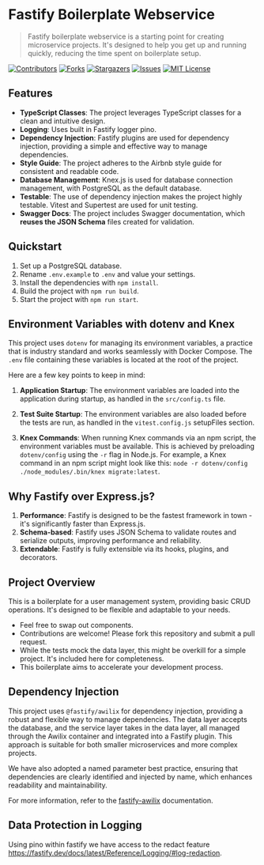 # Fastify Boilerplate Webservice

> Fastify boilerplate webservice is a starting point for creating microservice projects. It's designed to help you get up and running quickly, reducing the time spent on boilerplate setup.

<!-- PROJECT SHIELDS -->
<!--
*** I'm using markdown "reference style" links for readability.
*** Reference links are enclosed in brackets [ ] instead of parentheses ( ).
*** See the bottom of this document for the declaration of the reference variables
*** for contributors-url, forks-url, etc. This is an optional, concise syntax you may use.
*** https://www.markdownguide.org/basic-syntax/#reference-style-links
-->

[![Contributors][contributors-shield]][contributors-url]
[![Forks][forks-shield]][forks-url]
[![Stargazers][stars-shield]][stars-url]
[![Issues][issues-shield]][issues-url]
[![MIT License][license-shield]][license-url]

## Features

- **TypeScript Classes**: The project leverages TypeScript classes for a clean and intuitive design.
- **Logging**: Uses built in Fastify logger pino.
- **Dependency Injection**: Fastify plugins are used for dependency injection, providing a simple and effective way to manage dependencies.
- **Style Guide**: The project adheres to the Airbnb style guide for consistent and readable code.
- **Database Management**: Knex.js is used for database connection management, with PostgreSQL as the default database.
- **Testable**: The use of dependency injection makes the project highly testable. Vitest and Supertest are used for unit testing.
- **Swagger Docs**: The project includes Swagger documentation, which **reuses the JSON Schema** files created for validation.

## Quickstart

1. Set up a PostgreSQL database.
2. Rename `.env.example` to `.env` and value your settings.
3. Install the dependencies with `npm install`.
4. Build the project with `npm run build`.
5. Start the project with `npm run start`.

## Environment Variables with dotenv and Knex

This project uses `dotenv` for managing its environment variables, a practice that is industry standard and works seamlessly with Docker Compose. The `.env` file containing these variables is located at the root of the project.

Here are a few key points to keep in mind:

1. **Application Startup**: The environment variables are loaded into the application during startup, as handled in the `src/config.ts` file.

2. **Test Suite Startup**: The environment variables are also loaded before the tests are run, as handled in the `vitest.config.js` setupFiles section.

3. **Knex Commands**: When running Knex commands via an npm script, the environment variables must be available. This is achieved by preloading `dotenv/config` using the `-r` flag in Node.js. For example, a Knex command in an npm script might look like this: `node -r dotenv/config ./node_modules/.bin/knex migrate:latest`.

## Why Fastify over Express.js?

1. **Performance**: Fastify is designed to be the fastest framework in town - it's significantly faster than Express.js.
2. **Schema-based**: Fastify uses JSON Schema to validate routes and serialize outputs, improving performance and reliability.
3. **Extendable**: Fastify is fully extensible via its hooks, plugins, and decorators.

## Project Overview

This is a boilerplate for a user management system, providing basic CRUD operations. It's designed to be flexible and adaptable to your needs.

- Feel free to swap out components.
- Contributions are welcome! Please fork this repository and submit a pull request.
- While the tests mock the data layer, this might be overkill for a simple project. It's included here for completeness.
- This boilerplate aims to accelerate your development process.

## Dependency Injection

This project uses `@fastify/awilix` for dependency injection, providing a robust and flexible way to manage dependencies. The data layer accepts the database, and the service layer takes in the data layer, all managed through the Awilix container and integrated into a Fastify plugin. This approach is suitable for both smaller microservices and more complex projects.

We have also adopted a named parameter best practice, ensuring that dependencies are clearly identified and injected by name, which enhances readability and maintainability.

For more information, refer to the [fastify-awilix](https://github.com/fastify/fastify-awilix) documentation.

## Data Protection in Logging

Using pino within fastify we have access to the redact feature https://fastify.dev/docs/latest/Reference/Logging/#log-redaction.

<!-- MARKDOWN LINKS & IMAGES -->
<!-- https://www.markdownguide.org/basic-syntax/#reference-style-links -->

[contributors-shield]: https://img.shields.io/github/contributors/DarrenMa/fastify-typescript-boilerplate-simple.svg?style=flat-square&color=green
[contributors-url]: https://github.com/DarrenMa/fastify-typescript-boilerplate-simple/graphs/contributors
[forks-shield]: https://img.shields.io/github/forks/DarrenMa/fastify-typescript-boilerplate-simple?style=flat-square
[forks-url]: https://github.com/DarrenMa/fastify-typescript-boilerplate-simple/network/members
[stars-shield]: https://img.shields.io/github/stars/DarrenMa/fastify-typescript-boilerplate-simple?style=flat-square
[stars-url]: https://github.com/DarrenMa/fastify-typescript-boilerplate-simple/stargazers
[issues-shield]: https://img.shields.io/github/issues/DarrenMa/fastify-typescript-boilerplate-simple?style=flat-square
[issues-url]: https://github.com/DarrenMa/fastify-typescript-boilerplate-simple/issues
[license-shield]: https://img.shields.io/github/license/DarrenMa/fastify-typescript-boilerplate-simple?style=flat-square
[license-url]: https://github.com/DarrenMa/fastify-typescript-boilerplate-simple/blob/master/LICENSE

